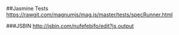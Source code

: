##Jasmine Tests
https://rawgit.com/magnumjs/mag.js/master/tests/specRunner.html

###JSBIN
http://jsbin.com/nufefebifo/edit?js,output
